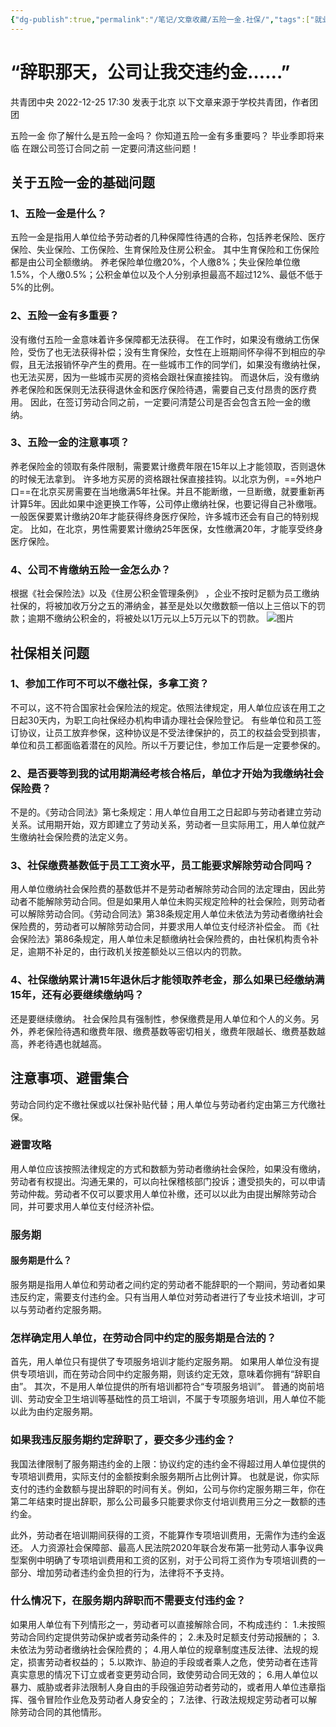 ```yaml
---
{"dg-publish":true,"permalink":"/笔记/文章收藏/五险一金.社保/","tags":["就业 违约金 辞职 工作 五险一金 社保"],"noteIcon":""}
---
```


# “辞职那天，公司让我交违约金……”
共青团中央 2022-12-25 17:30 发表于北京
以下文章来源于学校共青团，作者团团

五险一金
你了解什么是五险一金吗？
你知道五险一金有多重要吗？
毕业季即将来临
在跟公司签订合同之前
一定要问清这些问题！
## 关于五险一金的基础问题
### 1、五险一金是什么？
五险一金是指用人单位给予劳动者的几种保障性待遇的合称，包括养老保险、医疗保险、失业保险、工伤保险、生育保险及住房公积金。
其中生育保险和工伤保险都是由公司全额缴纳。 养老保险单位缴20%，个人缴8%；失业保险单位缴1.5%，个人缴0.5%；公积金单位以及个人分别承担最高不超过12%、最低不低于5%的比例。

### 2、五险一金有多重要？
没有缴付五险一金意味着许多保障都无法获得。
在工作时，如果没有缴纳工伤保险，受伤了也无法获得补偿；没有生育保险，女性在上班期间怀孕得不到相应的孕假，且无法报销怀孕产生的费用。在一些城市工作的同学们，如果没有缴纳社保，也无法买房，因为一些城市买房的资格会跟社保直接挂钩。
而退休后，没有缴纳养老保险和医保则无法获得退休金和医疗保险待遇，需要自己支付昂贵的医疗费用。
因此，在签订劳动合同之前，一定要问清楚公司是否会包含五险一金的缴纳。
### 3、五险一金的注意事项？
养老保险金的领取有条件限制，需要累计缴费年限在15年以上才能领取，否则退休的时候无法拿到。
许多地方买房的资格跟社保直接挂钩。以北京为例，==外地户口==在北京买房需要在当地缴满5年社保。并且不能断缴，一旦断缴，就要重新再计算5年。因此如果中途更换工作等，公司停止缴纳社保，也要记得自己补缴哦。
一般医保要累计缴纳20年才能获得终身医疗保险，许多城市还会有自己的特别规定。 比如，在北京，男性需要累计缴纳25年医保，女性缴满20年，才能享受终身医疗保险。

### 4、公司不肯缴纳五险一金怎么办？
根据《社会保险法》以及《住房公积金管理条例》 ，企业不按时足额为员工缴纳社保的，将被加收万分之五的滞纳金，甚至是处以欠缴数额一倍以上三倍以下的罚款；逾期不缴纳公积金的，将被处以1万元以上5万元以下的罚款。
![图片](https://mmbiz.qpic.cn/mmbiz/LFNeshgs1H3Jm4ekrib7BhF1Gl7icdYJVia0lhXeR58oBH5JFnnS9zkIUAAmY24EWWhmpP92lvjRwMTRicc7lkH6Ww/640?wx_fmt=jpeg&wxfrom=5&wx_lazy=1&wx_co=1)  
## 社保相关问题
### 1、参加工作可不可以不缴社保，多拿工资？
不可以，这不符合国家社会保险法的规定。依照法律规定，用人单位应该在用工之日起30天内，为职工向社保经办机构申请办理社会保险登记。 有些单位和员工签订协议，让员工放弃参保，这种协议是不受法律保护的，员工的权益会受到损害，单位和员工都面临着潜在的风险。所以千万要记住，参加工作后是一定要参保的。

### 2、是否要等到我的试用期满经考核合格后，单位才开始为我缴纳社会保险费？
不是的。《劳动合同法》第七条规定：用人单位自用工之日起即与劳动者建立劳动关系。试用期开始，双方即建立了劳动关系，劳动者一旦实际用工，用人单位就产生缴纳社会保险费的法定义务。
### 3、社保缴费基数低于员工工资水平，员工能要求解除劳动合同吗？
用人单位缴纳社会保险费的基数低并不是劳动者解除劳动合同的法定理由，因此劳动者不能解除劳动合同。但是如果用人单位未购买规定险种的社会保险，则劳动者可以解除劳动合同。《劳动合同法》第38条规定用人单位未依法为劳动者缴纳社会保险费的，劳动者可以解除劳动合同，并要求用人单位支付经济补偿金。 而《社会保险法》第86条规定，用人单位未足额缴纳社会保险费的，由社保机构责令补足，逾期不补足的，由行政机关按差额处以三倍以内的罚款。

### 4、社保缴纳累计满15年退休后才能领取养老金，那么如果已经缴纳满15年，还有必要继续缴纳吗？
还是要继续缴纳。 社会保险具有强制性，参保缴费是用人单位和个人的义务。另外，养老保险待遇和缴费年限、缴费基数等密切相关，缴费年限越长、缴费基数越高，养老待遇也就越高。

## 注意事项、避雷集合
劳动合同约定不缴社保或以社保补贴代替；用人单位与劳动者约定由第三方代缴社保。
### 避雷攻略
用人单位应该按照法律规定的方式和数额为劳动者缴纳社会保险，如果没有缴纳，劳动者有权提出。沟通无果的，可以向社保稽核部门投诉；遭受损失的，可以申请劳动仲裁。劳动者不仅可以要求用人单位补缴，还可以以此为由提出解除劳动合同，并可要求用人单位支付经济补偿。
### 服务期
#### 服务期是什么？
服务期是指用人单位和劳动者之间约定的劳动者不能辞职的一个期间，劳动者如果违反约定，需要支付违约金。只有当用人单位对劳动者进行了专业技术培训，才可以与劳动者约定服务期。
### 怎样确定用人单位，在劳动合同中约定的服务期是合法的？
首先，用人单位只有提供了专项服务培训才能约定服务期。 如果用人单位没有提供专项培训，而在劳动合同中约定服务期，则该约定无效，意味着你拥有“辞职自由”。
其次，不是用人单位提供的所有培训都符合“专项服务培训”。 普通的岗前培训、劳动安全卫生培训等基础性的员工培训，不属于专项服务培训，用人单位不能以此为由约定服务期。

### 如果我违反服务期约定辞职了，要交多少违约金？
我国法律限制了服务期违约金的上限：协议约定的违约金不得超过用人单位提供的专项培训费用，实际支付的金额按剩余服务期所占比例计算。 也就是说，你实际支付的违约金数额与提出辞职的时间有关。例如，公司与你约定服务期三年，你在第二年结束时提出辞职，那么公司最多只能要求你支付培训费用三分之一数额的违约金。

此外，劳动者在培训期间获得的工资，不能算作专项培训费用，无需作为违约金返还。 人力资源社会保障部、最高人民法院2020年联合发布第一批劳动人事争议典型案例中明确了专项培训费用和工资的区别，对于公司将工资作为专项培训费的一部分、增加劳动者违约金负担的行为，法律将不予支持。

### 什么情况下，在服务期内辞职而不需要支付违约金？
如果用人单位有下列情形之一，劳动者可以直接解除合同，不构成违约：
1.未按照劳动合同约定提供劳动保护或者劳动条件的；
2.未及时足额支付劳动报酬的；
3.未依法为劳动者缴纳社会保险费的；
4.用人单位的规章制度违反法律、法规的规定，损害劳动者权益的；
5.以欺诈、胁迫的手段或者乘人之危，使劳动者在违背真实意思的情况下订立或者变更劳动合同，致使劳动合同无效的；
6.用人单位以暴力、威胁或者非法限制人身自由的手段强迫劳动者劳动的，或者用人单位违章指挥、强令冒险作业危及劳动者人身安全的；
7.法律、行政法规规定劳动者可以解除劳动合同的其他情形。

